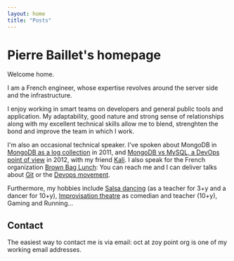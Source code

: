 ```yaml
---
layout: home
title: "Posts"
---
```


# Pierre Baillet's homepage

Welcome home.

I am a French engineer, whose expertise revolves around the server side and the infrastructure.

I enjoy working in smart teams on developers and general public tools and application. My adaptability, good nature and strong sense of relationships along with my excellent technical skills allow me to blend, strenghten the bond and improve the team in which I work.

I'm also an occasional technical speaker. I've spoken about MongoDB in [MongoDB as a log collection](http://fr.slideshare.net/octplane/mongofr-mongodb-as-a-log-collector) in 2011, and [MongoDB vs MySQL, a DevOps point of view](http://fr.slideshare.net/octplane/mongodb-vs-mysql-a-devops-point-of-view) in 2012, with my friend [Kali](http://www.poumeyrol.fr/). I also speak for the French organization [Brown Bag Lunch](http://www.brownbaglunch.fr/): You can reach me and I can deliver talks about [Git](/presentations/git/) or the [Devops movement](/presentations/devops/).

Furthermore, my hobbies include [Salsa dancing](http://www.callesol.net) (as a teacher for 3+y and a dancer for 10+y), [Improvisation theatre](https://www.facebook.com/cavistes.fromagers) as comedian and teacher (10+y), Gaming and Running...

## Contact

The easiest way to contact me is via email: oct at zoy point org is one of my working email
addresses.
